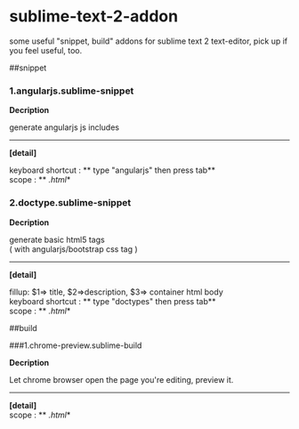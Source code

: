 sublime-text-2-addon
====================

some useful "snippet, build" addons for sublime text 2 text-editor, pick up if you feel useful, too.


##snippet 

### 1.angularjs.sublime-snippet

**Decription**

generate angularjs js includes <br>

***

**[detail]** <br>

keyboard shortcut : ** type "angularjs" then press tab** <br>
scope : ** *.html**

### 2.doctype.sublime-snippet

**Decription**

generate basic html5 tags <br>
( with angularjs/bootstrap css tag )
***

**[detail]** <br>

fillup: $1=> title, $2=>description, $3=> container html  body<br>
keyboard shortcut : ** type "doctypes" then press tab** <br>
scope : ** *.html**

##build

###1.chrome-preview.sublime-build

**Decription**

Let chrome browser open the page you're editing, preview it.
***

**[detail]** <br>
scope : ** *.html**